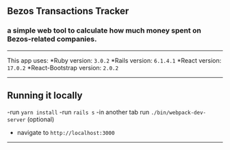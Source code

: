 ## Bezos Transactions Tracker
### a simple web tool to calculate how much money spent on Bezos-related companies.

---
This app uses:
*Ruby version: `3.0.2`
*Rails version: `6.1.4.1`
*React version: `17.0.2`
*React-Bootstrap version: `2.0.2`

---

## Running it locally
-run `yarn install`
-run `rails s`
-in another tab run `./bin/webpack-dev-server` (optional)
- navigate to `http://localhost:3000`

---
